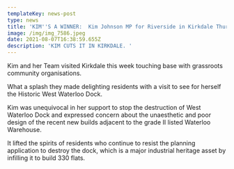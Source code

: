 ```yaml
---
templateKey: news-post
type: news
title: 'KIM''S A WINNER:  Kim Johnson MP for Riverside in Kirkdale Thursday 8/8/2021'
image: /img/img_7586.jpeg
date: 2021-08-07T16:38:59.655Z
description: 'KIM CUTS IT IN KIRKDALE. '
---
```

Kim and her  Team visited Kirkdale this week touching base with grassroots community organisations. 

What a splash they made delighting residents with a visit to see for herself the Historic West Waterloo Dock.

Kim was unequivocal in her support to stop the destruction of West Waterloo Dock and expressed concern about the unaesthetic and poor design of the recent new builds adjacent to the grade II listed Waterloo Warehouse. 

It lifted the spirits of residents who continue to resist the planning application to destroy the dock, which is a major industrial heritage asset by infilling it to build 330 flats.
